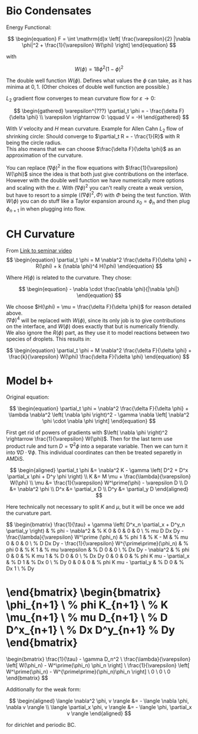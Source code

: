 # Bio Condensates

Energy Functional:

$$
\begin{equation}
	F = \int \mathrm{d}x \left[
		\frac{\varepsilon}{2} |\nabla \phi|^2 +
		\frac{1}{\varepsilon} W(\phi)
	\right]
\end{equation}
$$

with

$$
\begin{equation}
	W(\phi) = 18 \phi^2 \left( 1 - \phi \right)^2
\end{equation}
$$

The double well function $W(\phi)$. Defines what values the $\phi$ can take,
as it has minima at $0, 1$. (Other choices of double well function are possible.)

$L_2$ gradient flow converges to mean curvature flow for
$\varepsilon \rightarrow 0$:

$$
\begin{gathered}
	\varepsilon^{???} \partial_t \phi = - \frac{\delta F}{\delta \phi} \\
	\varepsilon \rightarrow 0: \qquad
	V = -H
\end{gathered}
$$

With $V$ velocity and $H$ mean curvature. Example for Allen Cahn $L_2$ flow of
shrinking circle: Should converge to $\partial_t R = - \frac{1}{R}$ with
R being the circle radius. <br>
This also means that we can choose $\frac{\delta F}{\delta \phi}$ as an approximation
of the curvature.

You can replace $(\nabla \phi)^2$ in the flow equations with
$\frac{1}{\varepsilon} W(\phi)$ since the idea is that both just give
contributions on the interface. However with the double well function we
have numerically more options and scaling with the $\varepsilon$.
With $(\nabla \phi)^2$ you can't really create a weak version, but have
to resort to a simple $\langle (\nabla \phi)^2, \Phi \rangle$ with $\Phi$
being the test function. With $W(\phi)$ you can do stuff like a Taylor
expansion around $x_0 = \phi_n$ and then plug $\phi_{n+1}$ in when plugging into
flow.

# CH Curvature

From [Link to seminar video](https://www.newton.ac.uk/seminar/40850/)
$$
\begin{equation}
	\partial_t \phi = M \nabla^2 \frac{\delta F}{\delta \phi} + R(\phi) + k (\nabla \phi)^4 H(\phi)
\end{equation}
$$

Where $H(\phi)$ is related to the curvature. They chose:

$$
\begin{equation}
	- \nabla \cdot \frac{\nabla \phi}{|\nabla \phi|}
\end{equation}
$$

We choose $H(\phi) = \mu = \frac{\delta F}{\delta \phi}$ for reason detailed above. <br>
$(\nabla \phi)^4$ will be replaced with $W(\phi)$, since its only job is to give contributions on the interface, and $W(\phi)$ does exactly that but is numerically friendly. <br>
We also ignore the $R(\phi)$ part, as they use it to model reactions between two species of droplets. This results in:

$$
\begin{equation}
	\partial_t \phi = M \nabla^2 \frac{\delta F}{\delta \phi} + \frac{k}{\varepsilon} W(\phi) \frac{\delta F}{\delta \phi}
\end{equation}
$$

# Model b+

Original equation:

$$
\begin{equation}
	\partial_t \phi = \nabla^2 \frac{\delta F}{\delta \phi} + \lambda \nabla^2 \left( \nabla \phi \right)^2 - \gamma \nabla \left[ \nabla^2 \phi \cdot \nabla \phi \right]
\end{equation}
$$

First get rid of powers of gradients with $\left( \nabla \phi \right)^2 \rightarrow \frac{1}{\varepsilon} W(\phi)$.
Then for the last term use product rule and turn $D = \nabla^2 \phi$
into a separate variable. Then we can turn it into $\nabla D \cdot \nabla \phi$. This individual coordinates can then be treated separetly in AMDiS.

$$
\begin{aligned}
	\partial_t \phi &= \nabla^2 K - \gamma \left( D^2 + D^x \partial_x \phi + D^y \phi \right) \\
	K &= M \mu + \frac{\lambda}{\varepsilon} W(\phi) \\
	\mu &= \frac{1}{\varepsilon} W^\prime(\phi) - \varepsilon D \\
	D &= \nabla^2 \phi \\
	D^x &= \partial_x D \\
	D^y &= \partial_y D
\end{aligned}
$$

Here technically not necessary to split $K$ and $\mu$, but it will be once we add the curvature part.

$$
\begin{bmatrix}
	\frac{1}{\tau} + \gamma \left( D^x_n \partial_x + D^y_n \partial_y \right) & % phi
	- \nabla^2 & % K
	0 & 0 & 0 & 0 \\ % mu D Dx Dy
	- \frac{\lambda}{\varepsilon} W^\prime (\phi_n) & % phi
	1 & % K
	- M & % mu
	0 & 0 & 0 \\ % D Dx Dy
	- \frac{1}{\varepsilon} W^{\prime\prime}(\phi_n) & % phi
	0 & % K
	1 & % mu
	\varepsilon & % D
	0 & 0 \\ % Dx Dy
	- \nabla^2 & % phi
	0 & 0 & % K mu
	1 & % D
	0 & 0 \\ % Dx Dy
	0 & 0 & 0 & % phi K mu
	- \partial_x & % D
	1 & % Dx
	0 \\ % Dy
	0 & 0 & 0 & % phi K mu
	- \partial_y & % D
	0 & % Dx
	1 \\ % Dy

\end{bmatrix}
\begin{bmatrix}
	\phi_{n+1} \\ % phi
	K_{n+1} \\    % K
	\mu_{n+1} \\  % mu
	D_{n+1} \\    % D
	D^x_{n+1} \\  % Dx
	D^y_{n+1}     % Dy
\end{bmatrix}
=
\begin{bmatrix}
	\frac{1}{\tau} - \gamma D_n^2 \\
	\frac{\lambda}{\varepsilon} \left[ W(\phi_n) - W^\prime(\phi_n) \phi_n \right] \\
	\frac{1}{\varepsilon} \left[ W^\prime(\phi_n) - W^{\prime\prime}(\phi_n)\phi_n \right] \\
	0 \\
	0 \\
	0
\end{bmatrix}
$$

Additionally for the weak form:

$$
\begin{aligned}
	\langle \nabla^2 \phi, v \rangle &= - \langle \nabla \phi, \nabla v \rangle \\
	\langle \partial_x \phi, v \rangle &= - \langle \phi, \partial_x v \rangle
\end{aligned}
$$

for dirichlet and periodic BC.
